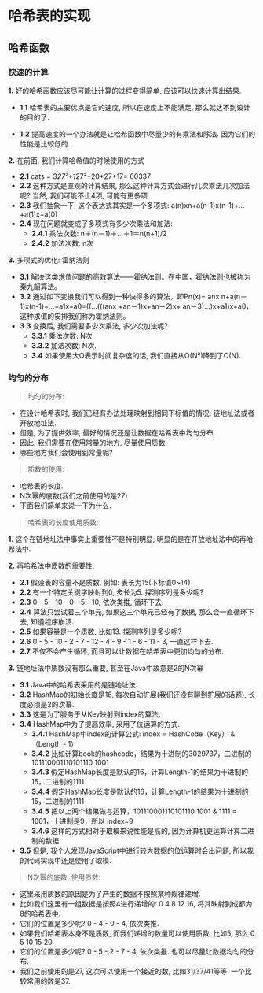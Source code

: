 # 哈希表的实现

## 哈希函数

### 快速的计算

**1.** 好的哈希函数应该尽可能让计算的过程变得简单, 应该可以快速计算出结果.

- **1.1**  哈希表的主要优点是它的速度, 所以在速度上不能满足, 那么就达不到设计的目的了.
  
- **1.2**  提高速度的一个办法就是让哈希函数中尽量少的有乘法和除法. 因为它们的性能是比较低的.

**2.** 在前面, 我们计算哈希值的时候使用的方式

- **2.1**  cats = 3*27³+1*27²+20*27+17= 60337
- **2.2**  这种方式是直观的计算结果, 那么这种计算方式会进行几次乘法几次加法呢? 当然, 我们可能不止4项, 可能有更多项
- **2.3**  我们抽象一下, 这个表达式其实是一个多项式: a(n)xn+a(n-1)x(n-1)+…+a(1)x+a(0)
- **2.4**  现在问题就变成了多项式有多少次乘法和加法:
  - **2.4.1**  乘法次数: n＋(n－1)＋…＋1＝n(n+1)/2
  - **2.4.2**  加法次数: n次

**3.** 多项式的优化: 霍纳法则

- **3.1**  解决这类求值问题的高效算法――霍纳法则。在中国，霍纳法则也被称为秦九韶算法。
- **3.2**  通过如下变换我们可以得到一种快得多的算法，即Pn(x)= anx n+a(n－1)x(n-1)+…+a1x+a0=((…(((anx +an－1)x+an－2)x+ an－3)…)x+a1)x+a0，这种求值的安排我们称为霍纳法则。
- **3.3**  变换后, 我们需要多少次乘法, 多少次加法呢?
  - **3.3.1**  乘法次数: N次
  - **3.3.2**  加法次数: N次.
  - **3.4**  如果使用大O表示时间复杂度的话, 我们直接从O(N²)降到了O(N).

### 均匀的分布

> 均匀的分布:

- 在设计哈希表时, 我们已经有办法处理映射到相同下标值的情况: 链地址法或者开放地址法.
- 但是, 为了提供效率, 最好的情况还是让数据在哈希表中均匀分布.
- 因此, 我们需要在使用常量的地方, 尽量使用质数.
- 哪些地方我们会使用到常量呢?

> 质数的使用:

- 哈希表的长度.
- N次幂的底数(我们之前使用的是27)
- 下面我们简单来说一下为什么.

> 哈希表的长度使用质数:

**1.** 这个在链地址法中事实上重要性不是特别明显, 明显的是在开放地址法中的再哈希法中.

**2.** 再哈希法中质数的重要性:

- **2.1**  假设表的容量不是质数, 例如: 表长为15(下标值0~14)
- **2.2**  有一个特定关键字映射到0, 步长为5. 探测序列是多少呢?
- **2.3**  0 - 5 - 10 - 0 - 5 - 10, 依次类推, 循环下去.
- **2.4**  算法只尝试着三个单元, 如果这三个单元已经有了数据, 那么会一直循环下去, 知道程序崩溃.
- **2.5**  如果容量是一个质数, 比如13. 探测序列是多少呢?
- **2.6**  0 - 5 - 10 - 2 - 7 - 12 - 4 - 9 - 1 - 6 - 11 - 3, 一直这样下去.
- **2.7**  不仅不会产生循环, 而且可以让数据在哈希表中更加均匀的分布.

**3.** 链地址法中质数没有那么重要, 甚至在Java中故意是2的N次幂

- **3.1**  Java中的哈希表采用的是链地址法.
- **3.2**  HashMap的初始长度是16, 每次自动扩展(我们还没有聊到扩展的话题), 长度必须是2的次幂.
- **3.3**  这是为了服务于从Key映射到index的算法.
- **3.4**  HashMap中为了提高效率, 采用了位运算的方式.
  - **3.4.1**  HashMap中index的计算公式: index = HashCode（Key） & （Length - 1）
  - **3.4.2**  比如计算book的hashcode，结果为十进制的3029737，二进制的101110001110101110 1001
  - **3.4.3**  假定HashMap长度是默认的16，计算Length-1的结果为十进制的15，二进制的1111
  - **3.4.4**  假定HashMap长度是默认的16，计算Length-1的结果为十进制的15，二进制的1111
  - **3.4.5**  把以上两个结果做与运算，101110001110101110 1001 & 1111 = 1001，十进制是9，所以 index=9
  - **3.4.6**  这样的方式相对于取模来说性能是高的, 因为计算机更运算计算二进制的数据.
- **3.5**  但是, 我个人发现JavaScript中进行较大数据的位运算时会出问题, 所以我的代码实现中还是使用了取模.

> N次幂的底数, 使用质数:

- 这里采用质数的原因是为了产生的数据不按照某种规律递增.
- 比如我们这里有一组数据是按照4进行递增的: 0 4 8 12 16, 将其映射到成都为8的哈希表中.
- 它们的位置是多少呢? 0 - 4 - 0 - 4, 依次类推.
- 如果我们哈希表本身不是质数, 而我们递增的数量可以使用质数, 比如5, 那么 0 5 10 15 20
- 它们的位置是多少呢? 0 - 5 - 2 - 7 - 4, 依次类推. 也可以尽量让数据均匀的分布.
- 我们之前使用的是27, 这次可以使用一个接近的数, 比如31/37/41等等. 一个比较常用的数是37.